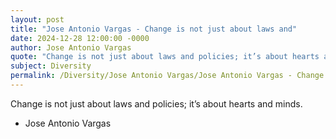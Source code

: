 ```yaml
---
layout: post
title: "Jose Antonio Vargas - Change is not just about laws and"
date: 2024-12-28 12:00:00 -0000
author: Jose Antonio Vargas
quote: "Change is not just about laws and policies; it’s about hearts and minds."
subject: Diversity
permalink: /Diversity/Jose Antonio Vargas/Jose Antonio Vargas - Change is not just about laws and
---
```


Change is not just about laws and policies; it’s about hearts and minds.

- Jose Antonio Vargas
